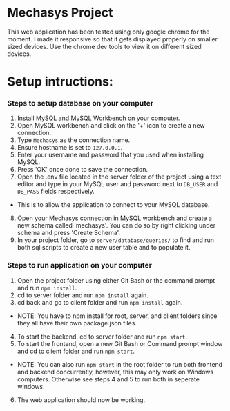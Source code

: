 # Mechasys Project

This web application has been tested using only google chrome for the moment.
I made it responsive so that it gets displayed properly on smaller sized devices. Use the chrome dev tools to view it on different sized devices.

# Setup intructions:

### Steps to setup database on your computer

1. Install MySQL and MySQL Workbench on your computer.
2. Open MySQL workbench and click on the '+' icon to create a new connection.
3. Type `Mechasys` as the connection name.
4. Ensure hostname is set to `127.0.0.1`.
5. Enter your username and password that you used when installing MySQL.
6. Press 'OK' once done to save the connection.
7. Open the .env file located in the server folder of the project using a text editor and type in your MySQL user and password next to `DB_USER` and `DB_PASS` fields respectively.

- This is to allow the application to connect to your MySQL database.

8. Open your Mechasys connection in MySQL workbench and create a new schema called 'mechasys'. You can do so by right clicking under schema and press 'Create Schema'.
9. In your project folder, go to `server/database/queries/` to find and run both sql scripts to create a new user table and to populate it.

### Steps to run application on your computer

1. Open the project folder using either Git Bash or the command prompt and run `npm install`.
2. cd to server folder and run `npm install` again.
3. cd back and go to client folder and run `npm install` again.

- NOTE: You have to npm install for root, server, and client folders since they all have their own package.json files.

4. To start the backend, cd to server folder and run `npm start`.
5. To start the frontend, open a new Git Bash or Command prompt window and cd to client folder and run `npm start`.

- NOTE: You can also run `npm start` in the root folder to run both frontend and backend concurrently, however, this may only work on Windows computers. Otherwise see steps 4 and 5 to run both in seperate windows.

6. The web application should now be working.
